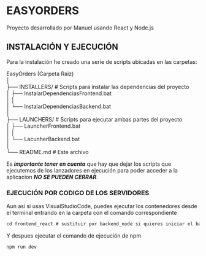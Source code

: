 # EASYORDERS
Proyecto desarrollado por Manuel usando React y Node.js  

## INSTALACIÓN Y EJECUCIÓN
Para la instalación he creado una serie de scripts ubicadas en las carpetas:   


EasyOrders (Carpeta Raiz)  
│  
├── INSTALLERS/ # Scripts para instalar las dependencias del proyecto   
│    ├── InstalarDependenciasFrontend.bat  
│    │   
│    └── InstalarDependenciasBackend.bat  
│   
├── LAUNCHERS/ # Scripts para ejecutar ambas partes del proyecto   
│    ├── LauncherFrontend.bat  
│    │   
│    └── LacunherBackend.bat  
│  
└── README.md # Este archivo    
  
Es ***importante tener en cuenta*** que hay que dejar los scripts que ejecutemos de los lanzadores en ejecución para poder acceder a la aplicacion ***NO SE PUEDEN CERRAR***. 

### EJECUCIÓN POR CODIGO DE LOS SERVIDORES

Aun así si usas VisualStudioCode, puedes ejecutar los contenedores desde el terminal entrando en la carpeta con el comando correspondiente

```markdown
cd frontend_react # sustituir por backend_node si quieres iniciar el backend
```

Y despues ejecutar el comando de ejecución de npm

```markdown
npm run dev
```